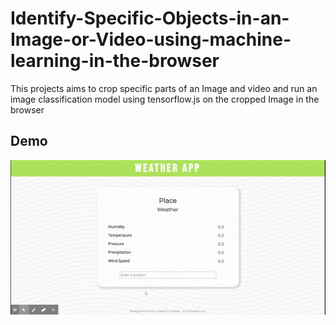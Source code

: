 # Identify-Specific-Objects-in-an-Image-or-Video-using-machine-learning-in-the-browser
This projects aims to crop specific parts of an Image and video and run an image classification model using tensorflow.js on the cropped Image in the browser
## Demo
![](https://github.com/wingedrasengan927/weather-app-with-nodejs/blob/master/public/images/demo.gif)
